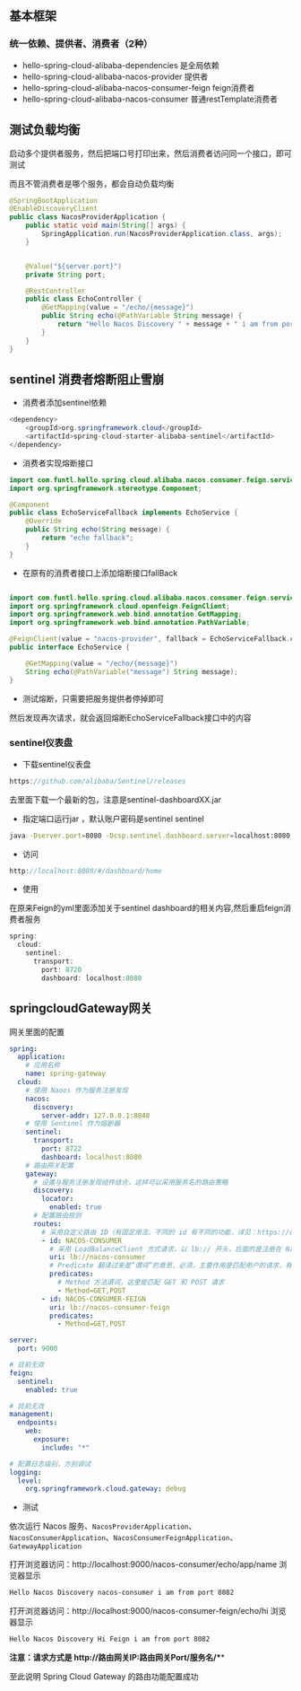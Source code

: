 ## 基本框架

### 统一依赖、提供者、消费者（2种）



- hello-spring-cloud-alibaba-dependencies
  是全局依赖
- hello-spring-cloud-alibaba-nacos-provider
  提供者
- hello-spring-cloud-alibaba-nacos-consumer-feign
  feign消费者
- hello-spring-cloud-alibaba-nacos-consumer
  普通restTemplate消费者

## 测试负载均衡
启动多个提供者服务，然后把端口号打印出来，然后消费者访问同一个接口，即可测试

而且不管消费者是哪个服务，都会自动负载均衡

```java
@SpringBootApplication
@EnableDiscoveryClient
public class NacosProviderApplication {
    public static void main(String[] args) {
        SpringApplication.run(NacosProviderApplication.class, args);
    }


    @Value("${server.port}")
    private String port;

    @RestController
    public class EchoController {
        @GetMapping(value = "/echo/{message}")
        public String echo(@PathVariable String message) {
            return "Hello Nacos Discovery " + message + " i am from port " + port;
        }
    }
}
```

## sentinel 消费者熔断阻止雪崩

- 消费者添加sentinel依赖

```java
<dependency>
    <groupId>org.springframework.cloud</groupId>
    <artifactId>spring-cloud-starter-alibaba-sentinel</artifactId>
</dependency>
```

- 消费者实现熔断接口

```java
import com.funtl.hello.spring.cloud.alibaba.nacos.consumer.feign.service.EchoService;
import org.springframework.stereotype.Component;

@Component
public class EchoServiceFallback implements EchoService {
    @Override
    public String echo(String message) {
        return "echo fallback";
    }
}
```

- 在原有的消费者接口上添加熔断接口fallBack

```java

import com.funtl.hello.spring.cloud.alibaba.nacos.consumer.feign.service.fallback.EchoServiceFallback;
import org.springframework.cloud.openfeign.FeignClient;
import org.springframework.web.bind.annotation.GetMapping;
import org.springframework.web.bind.annotation.PathVariable;

@FeignClient(value = "nacos-provider", fallback = EchoServiceFallback.class)
public interface EchoService {

    @GetMapping(value = "/echo/{message}")
    String echo(@PathVariable("message") String message);
}
```

- 测试熔断，只需要把服务提供者停掉即可

然后发现再次请求，就会返回熔断EchoServiceFallback接口中的内容

### sentinel仪表盘

- 下载sentinel仪表盘

```java
https://github.com/alibaba/Sentinel/releases
```

去里面下载一个最新的包，注意是sentinel-dashboardXX.jar

- 指定端口运行jar ，默认账户密码是sentinel sentinel

```bash
java -Dserver.port=8080 -Dcsp.sentinel.dashboard.server=localhost:8080 -Dproject.name=sentinel-dashboard -jar sentinel-dashboardXXX.jar
```

- 访问

```java
http://localhost:8080/#/dashboard/home
```

- 使用

在原来Feign的yml里面添加关于sentinel dashboard的相关内容,然后重启feign消费者服务

```java
spring:
  cloud:
    sentinel:
      transport:
        port: 8720
        dashboard: localhost:8080
```

## springcloudGateway网关

网关里面的配置

```yaml
spring:
  application:
    # 应用名称
    name: spring-gateway
  cloud:
    # 使用 Naoos 作为服务注册发现
    nacos:
      discovery:
        server-addr: 127.0.0.1:8848
    # 使用 Sentinel 作为熔断器
    sentinel:
      transport:
        port: 8722
        dashboard: localhost:8080
    # 路由网关配置
    gateway:
      # 设置与服务注册发现组件结合，这样可以采用服务名的路由策略
      discovery:
        locator:
          enabled: true
      # 配置路由规则
      routes:
        # 采用自定义路由 ID（有固定用法，不同的 id 有不同的功能，详见：https://cloud.spring.io/spring-cloud-gateway/2.0.x/single/spring-cloud-gateway.html#gateway-route-filters）
        - id: NACOS-CONSUMER
          # 采用 LoadBalanceClient 方式请求，以 lb:// 开头，后面的是注册在 Nacos 上的服务名
          uri: lb://nacos-consumer
          # Predicate 翻译过来是“谓词”的意思，必须，主要作用是匹配用户的请求，有很多种用法
          predicates:
            # Method 方法谓词，这里是匹配 GET 和 POST 请求
            - Method=GET,POST
        - id: NACOS-CONSUMER-FEIGN
          uri: lb://nacos-consumer-feign
          predicates:
            - Method=GET,POST

server:
  port: 9000

# 目前无效
feign:
  sentinel:
    enabled: true

# 目前无效
management:
  endpoints:
    web:
      exposure:
        include: "*"

# 配置日志级别，方别调试
logging:
  level:
    org.springframework.cloud.gateway: debug
```

- 测试

依次运行 Nacos 服务、`NacosProviderApplication`、`NacosConsumerApplication`、`NacosConsumerFeignApplication`、`GatewayApplication`

打开浏览器访问：http://localhost:9000/nacos-consumer/echo/app/name 浏览器显示

```html
Hello Nacos Discovery nacos-consumer i am from port 8082
```

打开浏览器访问：http://localhost:9000/nacos-consumer-feign/echo/hi 浏览器显示

```html
Hello Nacos Discovery Hi Feign i am from port 8082
```

**注意：请求方式是 http://路由网关IP:路由网关Port/服务名/\****

至此说明 Spring Cloud Gateway 的路由功能配置成功